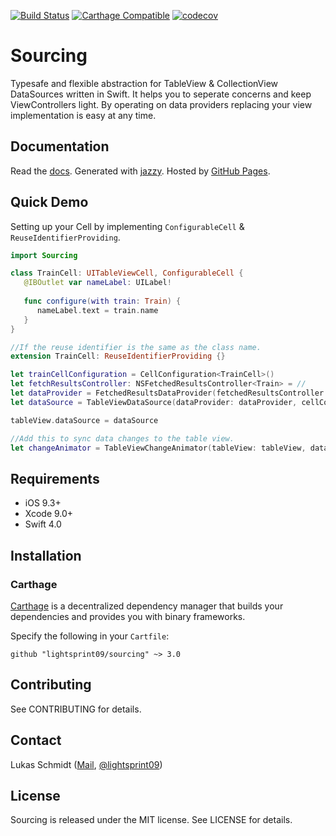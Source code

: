 [![Build Status](https://travis-ci.org/lightsprint09/Sourcing.svg?branch=master)](https://travis-ci.org/lightsprint09/Sourcing)
[![Carthage Compatible](https://img.shields.io/badge/Carthage-compatible-4BC51D.svg?style=flat)](https://github.com/Carthage/Carthage)
[![codecov](https://codecov.io/gh/lightsprint09/Sourcing/branch/master/graph/badge.svg)](https://codecov.io/gh/lightsprint09/Sourcing)

# Sourcing

Typesafe and flexible abstraction for TableView &amp; CollectionView DataSources written in Swift. It helps you to seperate concerns and keep ViewControllers light. By operating on data providers replacing your view implementation is easy at any time.

## Documentation

Read the [docs](https://lightsprint09.github.io/Sourcing). Generated with [jazzy](https://github.com/realm/jazzy). Hosted by [GitHub Pages](https://pages.github.com).


## Quick Demo
Setting up your Cell by implementing `ConfigurableCell` & `ReuseIdentifierProviding`.
```swift
import Sourcing

class TrainCell: UITableViewCell, ConfigurableCell {
   @IBOutlet var nameLabel: UILabel!
   
   func configure(with train: Train) {
      nameLabel.text = train.name
   }
}

//If the reuse identifier is the same as the class name.
extension TrainCell: ReuseIdentifierProviding {}

let trainCellConfiguration = CellConfiguration<TrainCell>()
let fetchResultsController: NSFetchedResultsController<Train> = //
let dataProvider = FetchedResultsDataProvider(fetchedResultsController: fetchResultsController)
let dataSource = TableViewDataSource(dataProvider: dataProvider, cellConfiguration: trainCellConfiguration)

tableView.dataSource = dataSource

//Add this to sync data changes to the table view.
let changeAnimator = TableViewChangeAnimator(tableView: tableView, dataProviderObservable: dataProvider.observable)
```

## Requirements

- iOS 9.3+
- Xcode 9.0+
- Swift 4.0

## Installation

### Carthage

[Carthage](https://github.com/Carthage/Carthage) is a decentralized dependency manager that builds your dependencies and provides you with binary frameworks.

Specify the following in your `Cartfile`:

```ogdl
github "lightsprint09/sourcing" ~> 3.0
```
## Contributing
See CONTRIBUTING for details.

## Contact
Lukas Schmidt ([Mail](mailto:lukas.la.schmidt@deutschebahn.com), [@lightsprint09](https://twitter.com/lightsprint09))

## License
Sourcing is released under the MIT license. See LICENSE for details.
